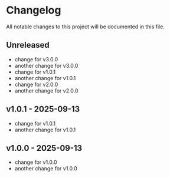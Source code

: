 # Changelog

All notable changes to this project will be documented in this file.

## Unreleased

- change for v3.0.0
- another change for v3.0.0
- change for v1.0.1
- another change for v1.0.1
- change for v2.0.0
- another change for v2.0.0

## v1.0.1 - 2025-09-13

- change for v1.0.1
- another change for v1.0.1

## v1.0.0 - 2025-09-13

- change for v1.0.0
- another change for v1.0.0